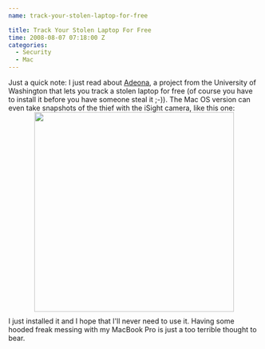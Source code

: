 ```yaml
---
name: track-your-stolen-laptop-for-free

title: Track Your Stolen Laptop For Free
time: 2008-08-07 07:18:00 Z
categories:
  - Security
  - Mac
---
```


Just a quick note: I just read about <a href="http://adeona.cs.washington.edu">Adeona</a>, a project from the University of Washington that lets you track a stolen laptop for free (of course you have to install it before you have someone steal it ;-)). The Mac OS version can even take snapshots of the thief with the iSight camera, like this one:<br/>
<img style="display:block; margin:0px auto 10px; text-align:center;cursor:pointer; cursor:hand;width: 400px;" src="http://adeona.cs.washington.edu/adeonaimages/adeona-isight11.jpg" border="0" alt="" /></a>
I just installed it and I hope that I'll never need to use it. Having some hooded freak messing with my MacBook Pro is just a too terrible thought to bear.
